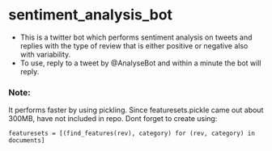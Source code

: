# sentiment_analysis_bot

- This is a twitter bot which performs sentiment analysis on tweets and replies with the type of review that is either positive or negative also with variability.
- To use, reply to a tweet by @AnalyseBot and within a minute the bot will reply.

### Note:
It performs faster by using pickling.
Since featuresets.pickle came out about 300MB, have not included in repo.
Dont forget to create using:
```
featuresets = [(find_features(rev), category) for (rev, category) in documents]
```
